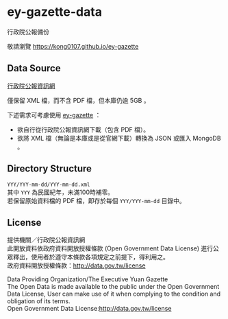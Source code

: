 # ey-gazette-data
行政院公報備份

敬請瀏覽 https://kong0107.github.io/ey-gazette

## Data Source
[行政院公報資訊網](http://gazette.nat.gov.tw/egFront/OpenData/help.jsp)

僅保留 XML 檔，而不含 PDF 檔，但本庫仍逾 5GB 。	

下述需求可考慮使用 [ey-gazette](https://github.com/kong0107/ey-gazette) ：
* 欲自行從行政院公報資訊網下載（包含 PDF 檔）。
* 欲將 XML 檔（無論是本庫或是從官網下載）轉換為 JSON 或匯入 MongoDB 。

## Directory Structure
`YYY/YYY-mm-dd/YYY-mm-dd.xml`	
其中 `YYY` 為民國紀年，未滿100時補零。	
若保留原始資料檔的 PDF 檔，即存於每個 `YYY/YYY-mm-dd` 目錄中。

## License
提供機關／行政院公報資訊網	
此開放資料依政府資料開放授權條款 (Open Government Data License) 進行公眾釋出，使用者於遵守本條款各項規定之前提下，得利用之。	
政府資料開放授權條款：http://data.gov.tw/license

Data Providing Organization/The Executive Yuan Gazette	
The Open Data is made available to the public under the Open Government Data License, User can make use of it when complying to the condition and obligation of its terms.	
Open Government Data License:http://data.gov.tw/license

